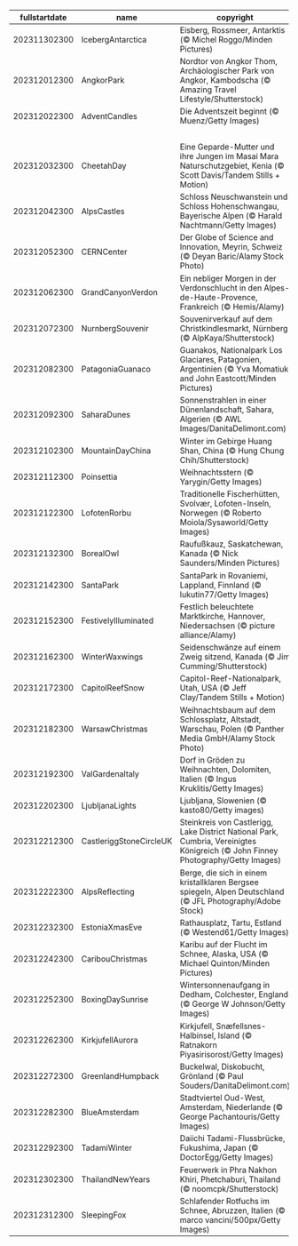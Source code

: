 |fullstartdate|name|copyright|title|image|
|--|--|--|--|--|
202311302300|IcebergAntarctica|Eisberg, Rossmeer, Antarktis (© Michel Roggo/Minden Pictures)|Eis, Eis und nochmals Eis|![](/de-DE/2023/12/202311302300IcebergAntarctica.jpg)|
202312012300|AngkorPark|Nordtor von Angkor Thom, Archäologischer Park von Angkor, Kambodscha (© Amazing Travel Lifestyle/Shutterstock)|Eine Stadt in der Stadt|![](/de-DE/2023/12/202312012300AngkorPark.jpg)|
202312022300|AdventCandles|Die Adventszeit beginnt (© Muenz/Getty Images)|Advent, Advent, ein Lichtlein brennt...|![](/de-DE/2023/12/202312022300AdventCandles.jpg)|
||||![](/de-DE/2023/12/.jpg)|
202312032300|CheetahDay|Eine Geparde-Mutter und ihre Jungen im Masai Mara Naturschutzgebiet, Kenia (© Scott Davis/Tandem Stills + Motion)|Schnelle, souveräne, süße Katzen der Wildnis|![](/de-DE/2023/12/202312032300CheetahDay.jpg)|
202312042300|AlpsCastles|Schloss Neuschwanstein und Schloss Hohenschwangau, Bayerische Alpen (© Harald Nachtmann/Getty Images)|Schlösser und Berge, sehen Sie die sieben Zwerge?|![](/de-DE/2023/12/202312042300AlpsCastles.jpg)|
202312052300|CERNCenter|Der Globe of Science and Innovation, Meyrin, Schweiz (© Deyan Baric/Alamy Stock Photo)|Globus der Wissenschaft|![](/de-DE/2023/12/202312052300CERNCenter.jpg)|
202312062300|GrandCanyonVerdon|Ein nebliger Morgen in der Verdonschlucht in den Alpes-de-Haute-Provence, Frankreich (© Hemis/Alamy)|Der Grand Canyon Europas|![](/de-DE/2023/12/202312062300GrandCanyonVerdon.jpg)|
202312072300|NurnbergSouvenir|Souvenirverkauf auf dem Christkindlesmarkt, Nürnberg (© AlpKaya/Shutterstock)|Weihnachtszeit, Schnee und Christkindlmärkte|![](/de-DE/2023/12/202312072300NurnbergSouvenir.jpg)|
202312082300|PatagoniaGuanaco|Guanakos, Nationalpark Los Glaciares, Patagonien, Argentinien (© Yva Momatiuk and John Eastcott/Minden Pictures)|Guanakos auf argentinischem Hintergrund|![](/de-DE/2023/12/202312082300PatagoniaGuanaco.jpg)|
202312092300|SaharaDunes|Sonnenstrahlen in einer Dünenlandschaft, Sahara, Algerien (© AWL Images/DanitaDelimont.com)|Vom Winde verweht...|![](/de-DE/2023/12/202312092300SaharaDunes.jpg)|
202312102300|MountainDayChina|Winter im Gebirge Huang Shan, China (© Hung Chung Chih/Shutterstock)|Lust auf Bergsteigen?|![](/de-DE/2023/12/202312102300MountainDayChina.jpg)|
202312112300|Poinsettia|Weihnachtsstern (© Yarygin/Getty Images)|Pflanzen wir Weihnachtssterne!|![](/de-DE/2023/12/202312112300Poinsettia.jpg)|
202312122300|LofotenRorbu|Traditionelle Fischerhütten, Svolvær, Lofoten-Inseln, Norwegen (© Roberto Moiola/Sysaworld/Getty Images)|Lust auf einen Winterurlaub?|![](/de-DE/2023/12/202312122300LofotenRorbu.jpg)|
202312132300|BorealOwl|Raufußkauz, Saskatchewan, Kanada (© Nick Saunders/Minden Pictures)|Kuschelig und behaglich|![](/de-DE/2023/12/202312132300BorealOwl.jpg)|
202312142300|SantaPark|SantaPark in Rovaniemi, Lappland, Finnland (© lukutin77/Getty Images)|Zuhause beim Weihnachtsmann|![](/de-DE/2023/12/202312142300SantaPark.jpg)|
202312152300|FestivelyIlluminated|Festlich beleuchtete Marktkirche, Hannover, Niedersachsen (© picture alliance/Alamy)|Sternen-Gewölbe|![](/de-DE/2023/12/202312152300FestivelyIlluminated.jpg)|
202312162300|WinterWaxwings|Seidenschwänze auf einem Zweig sitzend, Kanada (© Jim Cumming/Shutterstock)|Gefiederte Fashionistas|![](/de-DE/2023/12/202312162300WinterWaxwings.jpg)|
202312172300|CapitolReefSnow|Capitol-Reef-Nationalpark, Utah, USA (© Jeff Clay/Tandem Stills + Motion)|Schneit es in der Wüste wirklich?|![](/de-DE/2023/12/202312172300CapitolReefSnow.jpg)|
202312182300|WarsawChristmas|Weihnachtsbaum auf dem Schlossplatz, Altstadt, Warschau, Polen (© Panther Media GmbH/Alamy Stock Photo)|Polnische Raststätte des Weihnachtsmanns|![](/de-DE/2023/12/202312182300WarsawChristmas.jpg)|
202312192300|ValGardenaItaly|Dorf in Gröden zu Weihnachten, Dolomiten, Italien (© Ingus Kruklitis/Getty Images)|Lichter der Dolomiten|![](/de-DE/2023/12/202312192300ValGardenaItaly.jpg)|
202312202300|LjubljanaLights|Ljubljana, Slowenien (© kasto80/Getty images)|Ein Winternachtstraum?|![](/de-DE/2023/12/202312202300LjubljanaLights.jpg)|
202312212300|CastleriggStoneCircleUK|Steinkreis von Castlerigg, Lake District National Park, Cumbria, Vereinigtes Königreich (© John Finney Photography/Getty Images)|Rituelle Tänze der Antike?|![](/de-DE/2023/12/202312212300CastleriggStoneCircleUK.jpg)|
202312222300|AlpsReflecting|Berge, die sich in einem kristallklaren Bergsee spiegeln, Alpen Deutschland (© JFL Photography/Adobe Stock)|Sonne, Berge und Schnee, ein Märchen oder Realität?|![](/de-DE/2023/12/202312222300AlpsReflecting.jpg)|
202312232300|EstoniaXmasEve|Rathausplatz, Tartu, Estland (© Westend61/Getty Images)|Wie treu sind deine Blätter!|![](/de-DE/2023/12/202312232300EstoniaXmasEve.jpg)|
202312242300|CaribouChristmas|Karibu auf der Flucht im Schnee, Alaska, USA (© Michael Quinton/Minden Pictures)|Kalte Füße an Weihnachten?|![](/de-DE/2023/12/202312242300CaribouChristmas.jpg)|
202312252300|BoxingDaySunrise|Wintersonnenaufgang in Dedham, Colchester, England (© George W Johnson/Getty Images)|Frohen 2. Weihnachtsfeiertag!|![](/de-DE/2023/12/202312252300BoxingDaySunrise.jpg)|
202312262300|KirkjufellAurora|Kirkjufell, Snæfellsnes-Halbinsel, Island (© Ratnakorn Piyasirisorost/Getty Images)|Mystisches Land aus Feuer und Eis|![](/de-DE/2023/12/202312262300KirkjufellAurora.jpg)|
202312272300|GreenlandHumpback|Buckelwal, Diskobucht, Grönland (© Paul Souders/DanitaDelimont.com)|Sprung von der Gefährdungsliste|![](/de-DE/2023/12/202312272300GreenlandHumpback.jpg)|
202312282300|BlueAmsterdam|Stadtviertel Oud-West, Amsterdam, Niederlande (© George Pachantouris/Getty Images)|Oud-West Side Story|![](/de-DE/2023/12/202312282300BlueAmsterdam.jpg)|
202312292300|TadamiWinter|Daiichi Tadami-Flussbrücke, Fukushima, Japan (© DoctorEgg/Getty Images)|Lassen Sie sich verzaubern|![](/de-DE/2023/12/202312292300TadamiWinter.jpg)|
202312302300|ThailandNewYears|Feuerwerk in Phra Nakhon Khiri, Phetchaburi, Thailand (© noomcpk/Shutterstock)|Rutschen Sie gut ins neue Jahr!|![](/de-DE/2023/12/202312302300ThailandNewYears.jpg)|
202312312300|SleepingFox|Schlafender Rotfuchs im Schnee, Abruzzen, Italien (© marco vancini/500px/Getty Images)|Neues Jahr, neue Träume, neue Abenteuer, neue Visionen|![](/de-DE/2023/12/202312312300SleepingFox.jpg)|
